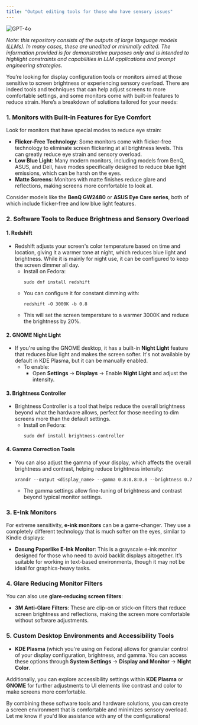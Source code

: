 ```yaml
---
title: "Output editing tools for those who have sensory issues"
---
```

![GPT-4o](https://img.shields.io/badge/GPT--4o-3333FF?style=for-the-badge&logo=openai&logoColor=white)



*Note: this repository consists of the outputs of large language models (LLMs). In many cases, these are unedited or minimally edited. The information provided is for demonstrative purposes only and is intended to highlight constraints and capabilities in LLM applications and prompt engineering strategies.*


You’re looking for display configuration tools or monitors aimed at those sensitive to screen brightness or experiencing sensory overload. There are indeed tools and techniques that can help adjust screens to more comfortable settings, and some monitors come with built-in features to reduce strain. Here’s a breakdown of solutions tailored for your needs:

### 1. **Monitors with Built-in Features for Eye Comfort**
Look for monitors that have special modes to reduce eye strain:
- **Flicker-Free Technology**: Some monitors come with flicker-free technology to eliminate screen flickering at all brightness levels. This can greatly reduce eye strain and sensory overload.
- **Low Blue Light**: Many modern monitors, including models from BenQ, ASUS, and Dell, have modes specifically designed to reduce blue light emissions, which can be harsh on the eyes.
- **Matte Screens**: Monitors with matte finishes reduce glare and reflections, making screens more comfortable to look at.

Consider models like the **BenQ GW2480** or **ASUS Eye Care series**, both of which include flicker-free and low blue light features.

### 2. **Software Tools to Reduce Brightness and Sensory Overload**

#### **1. Redshift**
- Redshift adjusts your screen's color temperature based on time and location, giving it a warmer tone at night, which reduces blue light and brightness. While it is mainly for night use, it can be configured to keep the screen dimmer all day.
  - Install on Fedora:
    ```
    sudo dnf install redshift
    ```
  - You can configure it for constant dimming with:
    ```
    redshift -O 3000K -b 0.8
    ```
  - This will set the screen temperature to a warmer 3000K and reduce the brightness by 20%.

#### **2. GNOME Night Light**
- If you're using the GNOME desktop, it has a built-in **Night Light** feature that reduces blue light and makes the screen softer. It's not available by default in KDE Plasma, but it can be manually enabled.
  - To enable:
    - Open **Settings** → **Displays** → Enable **Night Light** and adjust the intensity.

#### **3. Brightness Controller**
- Brightness Controller is a tool that helps reduce the overall brightness beyond what the hardware allows, perfect for those needing to dim screens more than the default settings.
  - Install on Fedora:
    ```
    sudo dnf install brightness-controller
    ```

#### **4. Gamma Correction Tools**
- You can also adjust the gamma of your display, which affects the overall brightness and contrast, helping reduce brightness intensity:
    ```
    xrandr --output <display_name> --gamma 0.8:0.8:0.8 --brightness 0.7
    ```
  - The gamma settings allow fine-tuning of brightness and contrast beyond typical monitor settings.

### 3. **E-Ink Monitors**
For extreme sensitivity, **e-ink monitors** can be a game-changer. They use a completely different technology that is much softer on the eyes, similar to Kindle displays:
- **Dasung Paperlike E-Ink Monitor**: This is a grayscale e-ink monitor designed for those who need to avoid backlit displays altogether. It’s suitable for working in text-based environments, though it may not be ideal for graphics-heavy tasks.

### 4. **Glare Reducing Monitor Filters**
You can also use **glare-reducing screen filters**:
- **3M Anti-Glare Filters**: These are clip-on or stick-on filters that reduce screen brightness and reflections, making the screen more comfortable without software adjustments.

### 5. **Custom Desktop Environments and Accessibility Tools**
- **KDE Plasma** (which you're using on Fedora) allows for granular control of your display configuration, brightness, and gamma. You can access these options through **System Settings** → **Display and Monitor** → **Night Color**.
  
Additionally, you can explore accessibility settings within **KDE Plasma** or **GNOME** for further adjustments to UI elements like contrast and color to make screens more comfortable.

By combining these software tools and hardware solutions, you can create a screen environment that is comfortable and minimizes sensory overload. Let me know if you'd like assistance with any of the configurations!